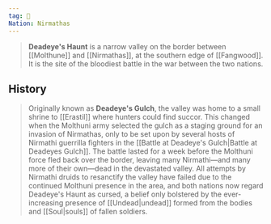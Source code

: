 ```yaml
---
tag: 🌾
Nation: Nirmathas
---
```

> **Deadeye's Haunt** is a narrow valley on the border between [[Molthune]] and [[Nirmathas]], at the southern edge of [[Fangwood]]. It is the site of the bloodiest battle in the war between the two nations.


## History

> Originally known as **Deadeye's Gulch**, the valley was home to a small shrine to [[Erastil]] where hunters could find succor. This changed when the Molthuni army selected the gulch as a staging ground for an invasion of Nirmathas, only to be set upon by several hosts of Nirmathi guerrilla fighters in the [[Battle at Deadeye's Gulch|Battle at Deadeyes Gulch]]. The battle lasted for a week before the Molthuni force fled back over the border, leaving many Nirmathi—and many more of their own—dead in the devastated valley.
> All attempts by Nirmathi druids to resanctify the valley have failed due to the continued Molthuni presence in the area, and both nations now regard Deadeye's Haunt as cursed, a belief only bolstered by the ever-increasing presence of [[Undead|undead]] formed from the bodies and [[Soul|souls]] of fallen soldiers.









